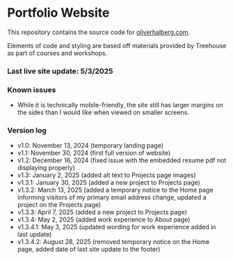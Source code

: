 # Portfolio Website

This repository contains the source code for [oliverhalberg.com](https://oliverhalberg.com). 

Elements of code and styling are based off materials provided by Treehouse as part of courses and workshops.

### Last live site update: 5/3/2025

### Known issues
- While it is technically mobile-friendly, the site still has larger margins on the sides than I would like when viewed on smaller screens.

### Version log
- v1.0: November 13, 2024 (temporary landing page)
- v1.1: November 30, 2024 (first full version of website)
- v1.2: December 16, 2024 (fixed issue with the embedded resume pdf not displaying properly)
- v1.3: January 2, 2025 (added alt text to Projects page images)
- v1.3.1: January 30, 2025 (added a new project to Projects page)
- v1.3.2: March 13, 2025 (added a temporary notice to the Home page informing visitors of my primary email address change, updated a project on the Projects page)
- v1.3.3: April 7, 2025 (added a new project to Projects page)
- v1.3.4: May 2, 2025 (added work experience to About page)
- v1.3.4.1: May 3, 2025 (updated wording for work experience added in last update)
- v1.3.4.2: August 28, 2025 (removed temporary notice on the Home page, added date of last site update to the footer)